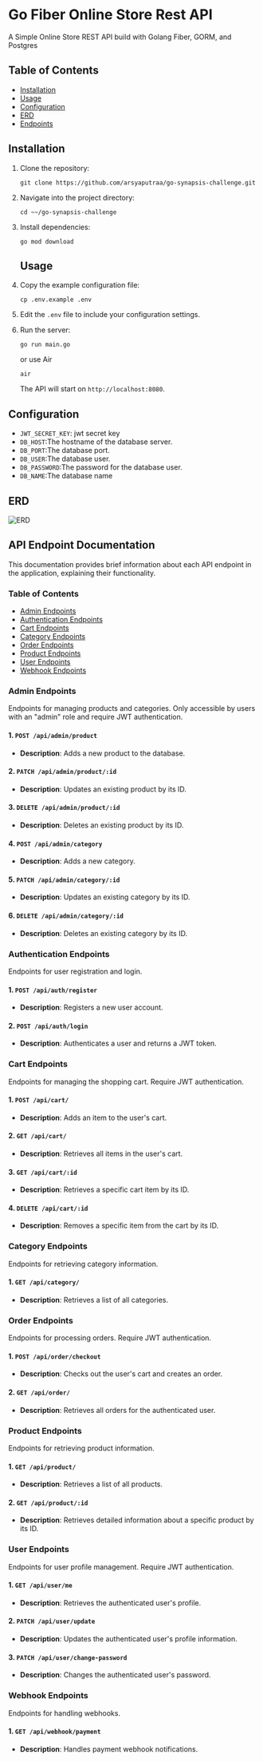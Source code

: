 # Go Fiber Online Store Rest API

A Simple Online Store REST API build with Golang Fiber, GORM, and Postgres

## Table of Contents

- [Installation](#installation)
- [Usage](#usage)
- [Configuration](#configuration)
- [ERD](#erd)
- [Endpoints](#endpoints)

## Installation

1. Clone the repository:
   ```
   git clone https://github.com/arsyaputraa/go-synapsis-challenge.git
   ```
2. Navigate into the project directory:
   ```
   cd ~~/go-synapsis-challenge
   ```
3. Install dependencies:

   ```
   go mod download
   ```

   ## Usage

4. Copy the example configuration file:

   ```
   cp .env.example .env
   ```

5. Edit the `.env` file to include your configuration settings.
6. Run the server:

   ```
   go run main.go
   ```

   or use Air

   ```
   air
   ```

   The API will start on `http://localhost:8080`.

## Configuration

- `JWT_SECRET_KEY`: jwt secret key
- `DB_HOST`:The hostname of the database server.
- `DB_PORT`:The database port.
- `DB_USER`:The database user.
- `DB_PASSWORD`:The password for the database user.
- `DB_NAME`:The database name

## ERD

![ERD](online-store-erd.png)

## API Endpoint Documentation

This documentation provides brief information about each API endpoint in the application, explaining their functionality.

### Table of Contents

- [Admin Endpoints](#admin-endpoints)
- [Authentication Endpoints](#authentication-endpoints)
- [Cart Endpoints](#cart-endpoints)
- [Category Endpoints](#category-endpoints)
- [Order Endpoints](#order-endpoints)
- [Product Endpoints](#product-endpoints)
- [User Endpoints](#user-endpoints)
- [Webhook Endpoints](#webhook-endpoints)

### Admin Endpoints

Endpoints for managing products and categories. Only accessible by users with an "admin" role and require JWT authentication.

#### 1. `POST /api/admin/product`

- **Description**: Adds a new product to the database.

#### 2. `PATCH /api/admin/product/:id`

- **Description**: Updates an existing product by its ID.

#### 3. `DELETE /api/admin/product/:id`

- **Description**: Deletes an existing product by its ID.

#### 4. `POST /api/admin/category`

- **Description**: Adds a new category.

#### 5. `PATCH /api/admin/category/:id`

- **Description**: Updates an existing category by its ID.

#### 6. `DELETE /api/admin/category/:id`

- **Description**: Deletes an existing category by its ID.

### Authentication Endpoints

Endpoints for user registration and login.

#### 1. `POST /api/auth/register`

- **Description**: Registers a new user account.

#### 2. `POST /api/auth/login`

- **Description**: Authenticates a user and returns a JWT token.

### Cart Endpoints

Endpoints for managing the shopping cart. Require JWT authentication.

#### 1. `POST /api/cart/`

- **Description**: Adds an item to the user's cart.

#### 2. `GET /api/cart/`

- **Description**: Retrieves all items in the user's cart.

#### 3. `GET /api/cart/:id`

- **Description**: Retrieves a specific cart item by its ID.

#### 4. `DELETE /api/cart/:id`

- **Description**: Removes a specific item from the cart by its ID.

### Category Endpoints

Endpoints for retrieving category information.

#### 1. `GET /api/category/`

- **Description**: Retrieves a list of all categories.

### Order Endpoints

Endpoints for processing orders. Require JWT authentication.

#### 1. `POST /api/order/checkout`

- **Description**: Checks out the user's cart and creates an order.

#### 2. `GET /api/order/`

- **Description**: Retrieves all orders for the authenticated user.

### Product Endpoints

Endpoints for retrieving product information.

#### 1. `GET /api/product/`

- **Description**: Retrieves a list of all products.

#### 2. `GET /api/product/:id`

- **Description**: Retrieves detailed information about a specific product by its ID.

### User Endpoints

Endpoints for user profile management. Require JWT authentication.

#### 1. `GET /api/user/me`

- **Description**: Retrieves the authenticated user's profile.

#### 2. `PATCH /api/user/update`

- **Description**: Updates the authenticated user's profile information.

#### 3. `PATCH /api/user/change-password`

- **Description**: Changes the authenticated user's password.

### Webhook Endpoints

Endpoints for handling webhooks.

#### 1. `GET /api/webhook/payment`

- **Description**: Handles payment webhook notifications.
